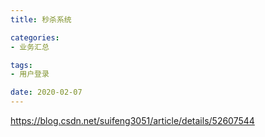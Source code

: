```yaml
---
title: 秒杀系统

categories:
- 业务汇总

tags:
- 用户登录

date: 2020-02-07
---
```


https://blog.csdn.net/suifeng3051/article/details/52607544
